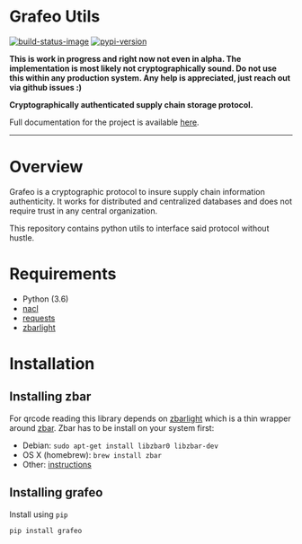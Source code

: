 # Grafeo Utils

[![build-status-image]][travis]
[![pypi-version]][pypi]

**This is work in progress and right now not even in alpha. The implementation is most likely not cryptographically sound. Do not use this within any production system. Any help is appreciated, just reach out via github issues :)**


**Cryptographically authenticated supply chain storage protocol.**

Full documentation for the project is available [here](https://lkskstlr.github.io/grafeo-utils/).

---

# Overview
Grafeo is a cryptographic protocol to insure supply chain information authenticity. It works for distributed and centralized databases and does not require trust in any central organization.

This repository contains python utils to interface said protocol without hustle.

# Requirements

* Python (3.6)
* [nacl](https://github.com/pyca/pynacl) 
* [requests](https://github.com/requests/requests)
* [zbarlight](https://github.com/Polyconseil/zbarlight)

# Installation
## Installing zbar
For qrcode reading this library depends on [zbarlight](https://github.com/Polyconseil/zbarlight) which is a thin wrapper around [zbar](http://zbar.sourceforge.net). Zbar has to be install on your system first:

* Debian: `sudo apt-get install libzbar0 libzbar-dev`
* OS X (homebrew): `brew install zbar`
* Other: [instructions](https://github.com/Polyconseil/zbarlight#installation)

## Installing grafeo
Install using `pip`
```bash
pip install grafeo
```

[build-status-image]: https://travis-ci.org/lkskstlr/grafeo-utils.svg?branch=master
[travis]: https://travis-ci.org/lkskstlr/grafeo-utils?branch=master

[pypi-version]: https://img.shields.io/pypi/v/grafeo.svg
[pypi]: https://pypi.python.org/pypi/grafeo
